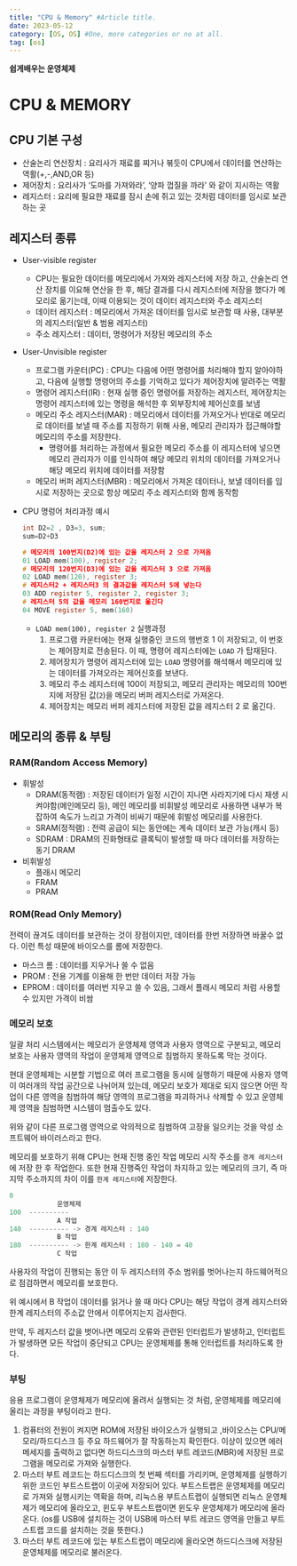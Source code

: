 ```yaml
---
title: "CPU & Memory" #Article title.
date: 2023-05-12
category: [OS, OS] #One, more categories or no at all.
tag: [os]
---
```


__쉽게배우는 운영체제__

# CPU & MEMORY

## CPU 기본 구성

- 산술논리 연산장치 : 요리사가 재료를 찌거나 볶듯이 CPU에서 데이터를 연산하는 역활(+,-,AND,OR 등)
- 제어장치 : 요리사가 ‘도마를 가져와라’, ‘양파 껍질을 까라’ 와 같이 지시하는 역활
- 레지스터 : 요리에 필요한 재료를 잠시 손에 쥐고 있는 것처럼 데이터를 임시로 보관하는 곳

## 레지스터 종류

- User-visible register
    - CPU는 필요한 데이터를 메모리에서 가져와 레지스터에 저장 하고, 산술논리 연산 장치를 이요해 연산을 한 후, 해당 결과를 다시 레지스터에 저장을 했다가 메모리로 옮기는데, 이때 이용되는 것이 데이터 레지스터와 주소 레지스터
    - 데이터 레지스터 : 메모리에서 가져온 데이터를 임시로 보관할 때 사용, 대부분의 레지스터(일반 & 범용 레지스터)
    - 주소 레지스터 : 데이터, 명령어가 저장된 메모리의 주소
- User-Unvisible register
    - 프로그램 카운터(PC) : CPU는 다음에 어떤 명령어를 처리해야 할지 알아야하고,  다음에 실행할 명령어의 주소를 기억하고 있다가 제어장치에 알려주는 역활
    - 명령어 레지스터(IR) : 현재 실행 중인 명령어를 저장하는 레지스터, 제어장치는  명령어 레지스터에 있는 명령을 해석한 후 외부장치에 제어신호를 보냄
    - 메모리 주소 레지스터(MAR) : 메모리에서 데이터를 가져오거나 반대로 메모리로 데이터를 보낼 때 주소를 지정하기 위해 사용, 메모리 관리자가 접근해야할 메모리의 주소를 저장한다.
        - 명령어를 처리하는 과정에서 필요한 메모리 주소를 이 레지스터에 넣으면 메모리 관리자가 이를 인식하여 해당 메모리 위치의 데이터를 가져오거나 해당 메모리 위치에 데이터를 저장함
    - 메모리 버퍼 레지스터(MBR) : 메모리에서 가져온 데이터나, 보낼 데이터를 임시로 저장하는 곳으로 항상 메모리 주소 레지스터와 함께 동작함
- CPU 명렁어 처리과정  예시
    
    ```c
    int D2=2 , D3=3, sum;
    sum=D2+D3
    
    # 메모리의 100번지(D2)에 있는 값을 레지스터 2 으로 가져옴
    01 LOAD mem(100), register 2;
    # 메모리의 120번지(D3)에 있는 값을 레지스터 3 으로 가져옴
    02 LOAD mem(120), register 3;
    # 레지스터2 + 레지스터3 의 결과값을 레지스터 5에 넣는다
    03 ADD register 5, register 2, register 3;
    # 레지스터 5의 값을 메모리 160번지로 옮긴다
    04 MOVE register 5, mem(160)
    ```
    
    - `LOAD mem(100), register 2` 실행과정
        1. 프로그램 카운터에는 현재 실행중인 코드의 행번호 1 이 저장되고, 이 번호는 제어장치로 전송된다. 이 때, 명령어 레지스터에는 `LOAD` 가 탑재된다.
        2. 제어장치가 명령어 레지스터에 있는 `LOAD` 명령어를 해석해서 메모리에 있는 데이터를 가져오라는 제어신호를 보낸다.
        3. 메모리 주소 레지스터에 100이 저장되고, 메모리 관리자는 메모리의 100번지에 저장된 값(`2`)을 메모리 버퍼 레지스터로 가져온다.
        4. 제어장치는 메모리 버퍼 레지스터에 저장된 값을 레지스터 2 로 옮긴다.

## 메모리의 종류 & 부팅

### RAM(Random Access Memory)

- 휘발성
    - DRAM(동적램) : 저장된 데이터가 일정 시간이 지나면 사라지기에 다시 재생 시켜야함(메인메모리 등), 메인 메모리를 비휘발성 메모리로 사용하면 내부가 복잡하여 속도가 느리고 가격이 비싸기 때문에 휘발성 메모리를 사용한다.
    - SRAM(정적램) : 전력 공급이 되는 동안에는 계속 데이터 보관 가능(캐시 등)
    - SDRAM : DRAM의 진화형태로 클록틱이 발생할 때 마다 데이터를 저장하는 동기 DRAM
- 비휘발성
    - 플래시 메모리
    - FRAM
    - PRAM

### ROM(Read Only Memory)

전력이 끊겨도 데이터를 보관하는 것이 장점이지만, 데이터를 한번 저장하면 바꿀수 없다. 이런 특성 때문에 바이오스를 롬에 저장한다.

- 마스크 롬 : 데이터를 지우거나 쓸 수 없음
- PROM : 전용 기계를 이용해 한 번만 데이터 저장 가능
- EPROM : 데이터를 여러번 지우고 쓸 수 있음, 그래서 플래시 메모리 처럼 사용할 수 있지만 가격이 비쌈

### 메모리 보호

일괄 처리 시스템에서는 메모리가 운영체제 영역과 사용자 영역으로 구분되고, 메모리 보호는 사용자 영역의 작업이 운영체제 영역으로 침범하지 못하도록 막는 것이다.

현대 운영체제는 시분할 기법으로 여러 프로그램을 동시에 실행하기 때문에 사용자 영역이 여러개의 작업 공간으로 나뉘어져 있는데, 메모리 보호가 제대로 되지 않으면 어떤 작업이 다른 영역을 침범하여 해당 영역의 프로그램을 파괴하거나 삭제할 수 있고 운영체제 영역을 침범하면 시스템이 멈출수도 있다.

위와 같이 다른 프로그램 영역으로 악의적으로 침범하여 고장을 일으키는 것을 악성 소프트웨어 바이러스라고 한다.

메모리를 보호하기 위해 CPU는 현재 진행 중인 작업 메모리 시작 주소를 `경계 레지스터`에 저장 한 후 작업한다. 또한 현재 진행죽인 작업이 차지하고 있는 메모리의 크기, 즉 마지막 주소까지의 차이 이를 `한계 레지스터`에 저장한다.

```c
0
			운영체제
100  ----------
			A 작업
140  ---------- -> 경계 레지스터 : 140
			B 작업
180  ---------- -> 한계 레지스터 : 180 - 140 = 40
			C 작업
```

사용자의 작업이 진행되는 동안 이 두 레지스터의 주소 범위를 벗어나는지 하드웨어적으로 점검하면서 메모리를 보호한다. 

위 예시에서 B  작업이 데이터를 읽거나 쓸 때 마다 CPU는 해당 작업이 경계 레지스터와 한계 레지스터의 주소값 안에서 이루어지는지 검사한다.

만약, 두 레지스터 값을 벗어나면 메모리 오류와 관련된 인터럽트가 발생하고, 인터럽트가 발생하면 모든 작업이 중단되고 CPU는 운영체제를 통해 인터럽트를 처리하도록 한다.

### 부팅

응용 프로그램이 운영체제가 메모리에 올려서 실행되는 것 처럼, 운영체제를 메모리에 올리는 과정을 부팅이라고 한다. 

1. 컴퓨터의 전원이 켜지면 ROM에 저장된 바이오스가 실행되고 ,바이오스는 CPU/메모리/하드디스크 등 주요 하드웨어가 잘 작동하는지 확인한다. 이상이 있으면 에러 메세지를 출력하고 없다면 하드디스크의 마스터 부트 레코드(MBR)에 저장된 프로그램을 메모리로 가져와 실행한다.
2. 마스터 부트 레코드는 하드디스크의 첫 번째 섹터를 가리키며, 운영체제를 실행하기 위한 코드인 부트스트랩이 이곳에 저장되어 있다. 부트스트랩은 운영체제를 메모리로 가져와 실행시키는 역확을 하며, 리눅스용 부트스트랩이 실행되면 리눅스 운영체제가 메모리에 올라오고, 윈도우 부트스트랩이면 윈도우 운영체제가 메모리에 올라온다. (os를 USB에 설치하는 것이 USB에 마스터 부트 레코드 영역을 만들고 부트스트랩 코드를 설치하는 것을 뜻한다.)
3. 마스터 부트 레코드에 있는 부트스트랩이 메모리에 올라오면 하드디스크에 저장된 운영체제를 메모리로 불러온다.